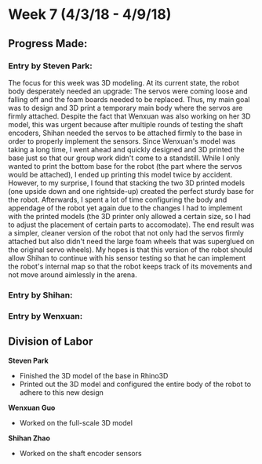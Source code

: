 # Week 7 (4/3/18 - 4/9/18)

## Progress Made:

### Entry by Steven Park:
The focus for this week was 3D modeling. At its current state, the robot body desperately needed an upgrade: The servos were coming loose and falling off and the foam boards needed to be replaced.
Thus, my main goal was to design and 3D print a temporary main body where the servos are firmly attached. Despite the fact that Wenxuan was also working on her 3D model, this was urgent because after multiple rounds of testing the shaft encoders, Shihan needed the servos to be attached firmly to the base in order to properly implement the sensors.
Since Wenxuan's model was taking a long time, I went ahead and quickly designed and 3D printed the base just so that our group work didn't come to a standstill.
While I only wanted to print the bottom base for the robot (the part where the servos would be attached), I ended up printing this model twice by accident. However, to my surprise, I found that stacking the two 3D printed models (one upside down and one rightside-up) created the perfect sturdy base for the robot.
Afterwards, I spent a lot of time configuring the body and appendage of the robot yet again due to the changes I had to implement with the printed models (the 3D printer only allowed a certain size, so I had to adjust the placement of certain parts to accomodate).
The end result was a simpler, cleaner version of the robot that not only had the servos firmly attached but also didn't need the large foam wheels that was superglued on the original servo wheels).
My hopes is that this version of the robot should allow Shihan to continue with his sensor testing so that he can implement the robot's internal map so that the robot keeps track of its movements and not move around aimlessly in the arena.


### Entry by Shihan:


### Entry by Wenxuan:


## Division of Labor
**Steven Park**
- Finished the 3D model of the base in Rhino3D
- Printed out the 3D model and configured the entire body of the robot to adhere to this new design

**Wenxuan Guo**
- Worked on the full-scale 3D model

**Shihan Zhao**
- Worked on the shaft encoder sensors
